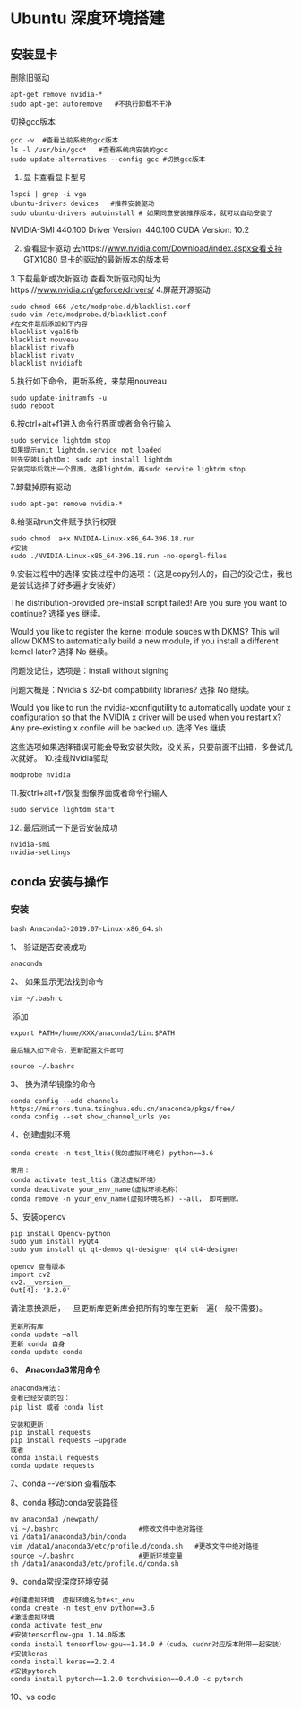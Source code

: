 # Ubuntu 深度环境搭建
## 安装显卡
删除旧驱动

```
apt-get remove nvidia-*
sudo apt-get autoremove   #不执行卸载不干净
```
切换gcc版本
```
gcc -v  #查看当前系统的gcc版本
ls -l /usr/bin/gcc*   #查看系统内安装的gcc
sudo update-alternatives --config gcc #切换gcc版本
```
1. 显卡查看显卡型号

```
lspci | grep -i vga
ubuntu-drivers devices   #推荐安装驱动
sudo ubuntu-drivers autoinstall # 如果同意安装推荐版本，就可以自动安装了
```
NVIDIA-SMI 440.100      Driver Version: 440.100      CUDA Version: 10.2  

2. 查看显卡驱动
去https://www.nvidia.com/Download/index.aspx查看支持 GTX1080 显卡的驱动的最新版本的版本号

3.下载最新或次新驱动 查看次新驱动网址为https://www.nvidia.cn/geforce/drivers/
4.屏蔽开源驱动
```
sudo chmod 666 /etc/modprobe.d/blacklist.conf
sudo vim /etc/modprobe.d/blacklist.conf
#在文件最后添加如下内容
blacklist vga16fb
blacklist nouveau
blacklist rivafb
blacklist rivatv
blacklist nvidiafb
```
5.执行如下命令，更新系统，来禁用nouveau
```
sudo update-initramfs -u 
sudo reboot
```
6.按ctrl+alt+f1进入命令行界面或者命令行输入
```
sudo service lightdm stop
如果提示unit lightdm.service not loaded
则先安装LightDm： sudo apt install lightdm
安装完毕后跳出一个界面，选择lightdm，再sudo service lightdm stop
```
7.卸载掉原有驱动
```
sudo apt-get remove nvidia-*  
```
8.给驱动run文件赋予执行权限
```
sudo chmod  a+x NVIDIA-Linux-x86_64-396.18.run
#安装
sudo ./NVIDIA-Linux-x86_64-396.18.run -no-opengl-files
```
9.安装过程中的选择
安装过程中的选项：（这是copy别人的，自己的没记住，我也是尝试选择了好多遍才安装好）

The distribution-provided pre-install script failed! Are you sure you want to continue? 选择 yes 继续。

Would you like to register the kernel module souces with DKMS? This will allow DKMS to automatically build a new module, if you install a different kernel later?  选择 No 继续。

问题没记住，选项是：install without signing

问题大概是：Nvidia's 32-bit compatibility libraries? 选择 No 继续。

Would you like to run the nvidia-xconfigutility to automatically update your x configuration so that the NVIDIA x driver will be used when you restart x? Any pre-existing x confile will be backed up.  选择 Yes  继续

这些选项如果选择错误可能会导致安装失败，没关系，只要前面不出错，多尝试几次就好。
10.挂载Nvidia驱动
```
modprobe nvidia
```
11.按ctrl+alt+f7恢复图像界面或者命令行输入
```
sudo service lightdm start
```
12. 最后测试一下是否安装成功
```
nvidia-smi
nvidia-settings
```
## conda 安装与操作
### 安装
``` shell
bash Anaconda3-2019.07-Linux-x86_64.sh
```
1、 验证是否安装成功

```shell
anaconda
```

2、 如果显示无法找到命令

```shell
vim ~/.bashrc	
```

​	添加

```shell
export PATH=/home/XXX/anaconda3/bin:$PATH
```

 	最后输入如下命令，更新配置文件即可 

```shell
source ~/.bashrc
```

3、 换为清华镜像的命令

```shell
conda config --add channels https://mirrors.tuna.tsinghua.edu.cn/anaconda/pkgs/free/
conda config --set show_channel_urls yes
```

 4、创建虚拟环境

```shell
conda create -n test_ltis(我的虚拟环境名) python==3.6

常用：
conda activate test_ltis（激活虚拟环境）
conda deactivate your_env_name(虚拟环境名称)
conda remove -n your_env_name(虚拟环境名称) --all， 即可删除。
```

5、安装opencv

```shell
pip install Opencv-python
sudo yum install PyQt4
sudo yum install qt qt-demos qt-designer qt4 qt4-designer

opencv 查看版本
import cv2
cv2.__version__
Out[4]: '3.2.0'
```

请注意换源后，一旦更新库更新库会把所有的库在更新一遍(一般不需要)。 

```shell
更新所有库
conda update –all
更新 conda 自身
conda update conda
```
6、 **Anaconda3常用命令** 

```shell
anaconda用法：
查看已经安装的包：
pip list 或者 conda list

安装和更新：
pip install requests
pip install requests –upgrade
或者
conda install requests
conda update requests
```

7、conda --version  查看版本

8、conda  移动conda安装路径

```shell
mv anaconda3 /newpath/
vi ~/.bashrc                    #修改文件中绝对路径
vi /data1/anaconda3/bin/conda
vim /data1/anaconda3/etc/profile.d/conda.sh   #更改文件中绝对路径
source ~/.bashrc                #更新环境变量
sh /data1/anaconda3/etc/profile.d/conda.sh
```
9、conda常规深度环境安装

```
#创建虚拟环境  虚拟环境名为test_env
conda create -n test_env python==3.6
#激活虚拟环境
conda activate test_env
#安装tensorflow-gpu 1.14.0版本
conda install tensorflow-gpu==1.14.0 #（cuda、cudnn对应版本附带一起安装）
#安装keras
conda install keras==2.2.4
#安装pytorch
conda install pytorch==1.2.0 torchvision==0.4.0 -c pytorch

```
10、vs code 
